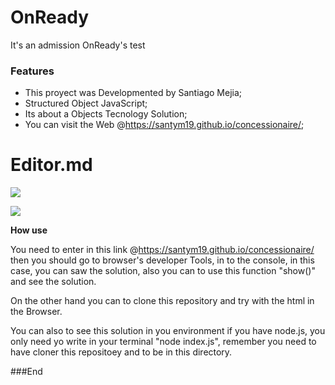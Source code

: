 # OnReady
It's an admission  OnReady's test
### Features

- This proyect was Developmented by Santiago Mejia;
- Structured Object JavaScript;
- Its about a Objects Tecnology Solution;
- You can visit the Web @https://santym19.github.io/concessionaire/;

# Editor.md

![](https://onready.com.ar/static/images/logo-color-horizontal.png)

![](https://img.shields.io/github/tag/pandao/editor.md.svg)


**How use**

You need to enter in this link @https://santym19.github.io/concessionaire/ then you should go 
to browser's developer Tools, in to the console, in this case, you can saw the solution, also you can to use this function "show()" and see the solution.

On the other hand you can to clone this repository and try with the html in the Browser.

You can also to see this solution in you environment if you have node.js, you only need yo write in your terminal "node index.js", remember you need to have cloner this repositoey and to be in this directory.

###End
